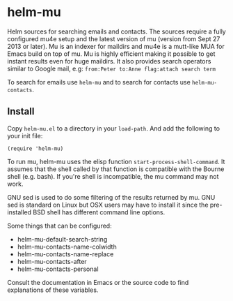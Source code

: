 helm-mu
=======

Helm sources for searching emails and contacts.  The sources require a fully configured mu4e setup and the latest version of mu (version from Sept 27 2013 or later).  Mu is an indexer for maildirs and mu4e is a mutt-like MUA for Emacs build on top of mu.  Mu is highly efficient making it possible to get instant results even for huge maildirs.  It also provides search operators similar to Google mail, e.g: `from:Peter to:Anne flag:attach search term`

To search for emails use `helm-mu` and to search for contacts use `helm-mu-contacts`.

## Install
Copy `helm-mu.el` to a directory in your `load-path`.  And add the following to your init file:

    (require 'helm-mu)

To run mu, helm-mu uses the elisp function `start-process-shell-command`.  It assumes that the shell called by that function is compatible with the Bourne shell (e.g. bash).  If you're shell is incompatible, the mu command may not work.

GNU sed is used to do some filtering of the results returned by mu.  GNU sed is standard on Linux but OSX users may have to install it since the pre-installed BSD shell has different command line options.

Some things that can be configured:

- helm-mu-default-search-string
- helm-mu-contacts-name-colwidth
- helm-mu-contacts-name-replace
- helm-mu-contacts-after
- helm-mu-contacts-personal

Consult the documentation in Emacs or the source code to find explanations of these variables.
